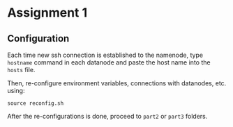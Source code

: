 # Assignment 1

## Configuration
Each time new ssh connection is established to the namenode, 
type `hostname` command in each datanode and paste the host name into the
`hosts` file.

Then, re-configure environment variables, connections with datanodes, etc. using:

    source reconfig.sh

After the re-configurations is done, proceed to `part2` or `part3` folders.

